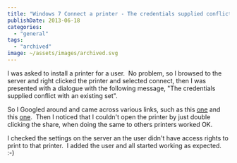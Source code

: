 ```yaml
---
title: "Windows 7 Connect a printer - The credentials supplied conflict with an existing set"
publishDate: 2013-06-18
categories: 
  - "general"
tags:
  - "archived"
image: ~/assets/images/archived.svg
---
```


I was asked to install a printer for a user.  No problem, so I browsed to the server and right clicked the printer and selected connect, then I was presented with a dialogue with the following message, "The credentials supplied conflict with an existing set".

So I Googled around and came across various links, such as this [one](https://support.microsoft.com/kb/197987) and this [one](https://social.technet.microsoft.com/Forums/en-US/w7itpronetworking/thread/fbf4319c-b24a-4952-9a62-5e15ebd151df).  Then I noticed that I couldn't open the printer by just double clicking the share, when doing the same to others printers worked OK.

I checked the settings on the server an the user didn't have access rights to print to that printer.  I added the user and all started working as expected. :-)
